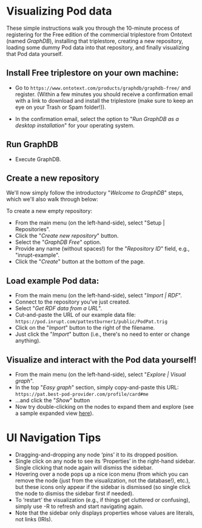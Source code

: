 # Visualizing Pod data

These simple instructions walk you through the 10-minute process of registering
for the Free edition of the commercial triplestore from Ontotext (named
_GraphDB_), installing that triplestore, creating a new repository, loading some
dummy Pod data into that repository, and finally visualizing that Pod data
yourself.

## Install Free triplestore on your own machine:

- Go to `https://www.ontotext.com/products/graphdb/graphdb-free/` and register.
  (Within a few minutes you should receive a confirmation email with a link to
  download and install the triplestore (make sure to keep an eye on your Trash
  or Spam folder!)).

- In the confirmation email, select the option to "_Run GraphDB as a desktop
  installation_" for your operating system.

## Run GraphDB

- Execute GraphDB.

## Create a new repository

We'll now simply follow the introductory "_Welcome to GraphDB_" steps, which
we'll also walk through below:

To create a new empty repository:

- From the main menu (on the left-hand-side), select "Setup | Repositories".
- Click the "_Create new repository_" button.
- Select the "_GraphDB Free_" option.
- Provide any name (without spaces!) for the "_Repository ID_" field, e.g.,
  "inrupt-example".
- Click the "_Create_" button at the bottom of the page.

## Load example Pod data:

- From the main menu (on the left-hand-side), select "_Import | RDF_".
- Connect to the repository you’ve just created.
- Select "_Get RDF data from a URL_".
- Cut-and-paste the URL of our example data file:
  `https://pod.inrupt.com/pattestburner1/public/PodPat.trig`
- Click on the "_Import_" button to the right of the filename.
- Just click the "_Import_" button (i.e., there's no need to enter or change
  anything).

## Visualize and interact with the Pod data yourself!

- From the main menu (on the left-hand-side), select "_Explore | Visual graph_".
- In the top "_Easy graph_" section, simply copy-and-paste this URL:
  `https://pat.best-pod-provider.com/profile/card#me`
- ...and click the "_Show_" button
- Now try double-clicking on the nodes to expand them and explore (see a sample
  expanded view [here](./VisualizeExamplePodData.png)).

# UI Navigation Tips

- Dragging-and-dropping any node ‘pins’ it to its dropped position.
- Single click on any node to see its ‘Properties’ in the right-hand sidebar.
  Single clicking that node again will dismiss the sidebar.
- Hovering over a node pops up a nice icon menu (from which you can remove the
  node (just from the visualization, not the database!), etc.), but these icons
  only appear if the sidebar is dismissed (so single click the node to dismiss
  the sidebar first if needed).
- To ‘restart’ the visualization (e.g., if things get cluttered or confusing),
  simply use <Ctrl>-R to refresh and start navigating again.
- Note that the sidebar only displays properties whose values are literals, not
  links (IRIs).
